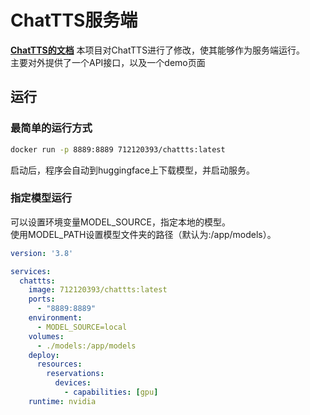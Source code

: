 # ChatTTS服务端
[**ChatTTS的文档**](https://github.com/2noise/ChatTTS)
本项目对ChatTTS进行了修改，使其能够作为服务端运行。  
主要对外提供了一个API接口，以及一个demo页面
## 运行
### 最简单的运行方式
```bash
docker run -p 8889:8889 712120393/chattts:latest
```
启动后，程序会自动到huggingface上下载模型，并启动服务。

### 指定模型运行
可以设置环境变量MODEL_SOURCE，指定本地的模型。  
使用MODEL_PATH设置模型文件夹的路径（默认为:/app/models）。
```yaml
version: '3.8'

services:
  chattts:
    image: 712120393/chattts:latest
    ports:
      - "8889:8889"
    environment:
      - MODEL_SOURCE=local
    volumes:
      - ./models:/app/models
    deploy:
      resources:
        reservations:
          devices:
            - capabilities: [gpu]
    runtime: nvidia
```
